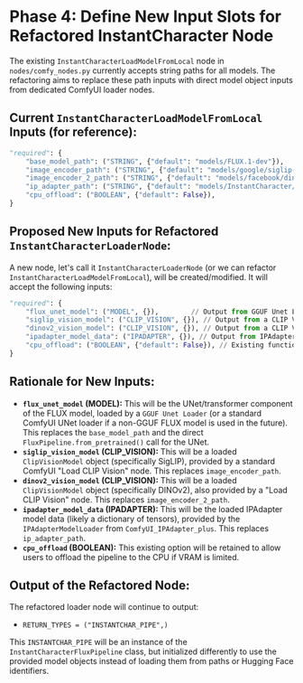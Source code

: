 # Phase 4: Define New Input Slots for Refactored InstantCharacter Node

The existing `InstantCharacterLoadModelFromLocal` node in `nodes/comfy_nodes.py` currently accepts string paths for all models. The refactoring aims to replace these path inputs with direct model object inputs from dedicated ComfyUI loader nodes.

## Current `InstantCharacterLoadModelFromLocal` Inputs (for reference):
```python
"required": {
    "base_model_path": ("STRING", {"default": "models/FLUX.1-dev"}),
    "image_encoder_path": ("STRING", {"default": "models/google/siglip-so400m-patch14-384"}),
    "image_encoder_2_path": ("STRING", {"default": "models/facebook/dinov2-giant"}),
    "ip_adapter_path": ("STRING", {"default": "models/InstantCharacter/instantcharacter_ip-adapter.bin"}),
    "cpu_offload": ("BOOLEAN", {"default": False}),
}
```

## Proposed New Inputs for Refactored `InstantCharacterLoaderNode`:

A new node, let's call it `InstantCharacterLoaderNode` (or we can refactor `InstantCharacterLoadModelFromLocal`), will be created/modified. It will accept the following inputs:

```python
"required": {
    "flux_unet_model": ("MODEL", {}),        // Output from GGUF Unet Loader
    "siglip_vision_model": ("CLIP_VISION", {}), // Output from a CLIP Vision Loader (for SigLIP)
    "dinov2_vision_model": ("CLIP_VISION", {}), // Output from a CLIP Vision Loader (for DINOv2)
    "ipadapter_model_data": ("IPADAPTER", {}), // Output from IPAdapter Model Loader
    "cpu_offload": ("BOOLEAN", {"default": False}), // Existing functionality
}
```

## Rationale for New Inputs:

*   **`flux_unet_model` (MODEL):** This will be the UNet/transformer component of the FLUX model, loaded by a `GGUF Unet Loader` (or a standard ComfyUI UNet loader if a non-GGUF FLUX model is used in the future). This replaces the `base_model_path` and the direct `FluxPipeline.from_pretrained()` call for the UNet.
*   **`siglip_vision_model` (CLIP_VISION):** This will be a loaded `ClipVisionModel` object (specifically SigLIP), provided by a standard ComfyUI "Load CLIP Vision" node. This replaces `image_encoder_path`.
*   **`dinov2_vision_model` (CLIP_VISION):** This will be a loaded `ClipVisionModel` object (specifically DINOv2), also provided by a "Load CLIP Vision" node. This replaces `image_encoder_2_path`.
*   **`ipadapter_model_data` (IPADAPTER):** This will be the loaded IPAdapter model data (likely a dictionary of tensors), provided by the `IPAdapterModelLoader` from `ComfyUI_IPAdapter_plus`. This replaces `ip_adapter_path`.
*   **`cpu_offload` (BOOLEAN):** This existing option will be retained to allow users to offload the pipeline to the CPU if VRAM is limited.

## Output of the Refactored Node:

The refactored loader node will continue to output:
*   `RETURN_TYPES = ("INSTANTCHAR_PIPE",)`

This `INSTANTCHAR_PIPE` will be an instance of the `InstantCharacterFluxPipeline` class, but initialized differently to use the provided model objects instead of loading them from paths or Hugging Face identifiers.